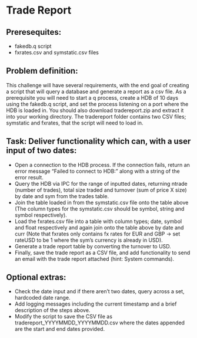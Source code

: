 # Trade Report 

## Preresequites: 
- fakedb.q script  
- fxrates.csv and symstatic.csv files 
 
## Problem definition: 

This challenge will have several requirements, with the end goal of creating a script 
that will query a database and generate a report as a csv file. As a prerequisite you will 
need to start a q process, create a HDB of 10 days using the fakedb.q script, and set the process 
listening on a port where the HDB is loaded in. You should also download tradereport.zip and extract it into your working directory. The tradereport folder contains two CSV files; symstatic and fxrates, that the script will need to load in. 

## Task: Deliver functionality which can, with a user input of two dates: 
- Open a connection to the HDB process. If the connection fails, return an error message “Failed to connect to HDB:” along with a string of the error result. 
- Query the HDB via IPC for the range of inputted dates, returning ntrade (number of trades), total size traded and turnover (sum of price X size) by date and sym from the trades table.  
- Join the table loaded in from the symstatic.csv file onto the table above (The column types for the symstatic.csv should be symbol, string and symbol respectively). 
- Load the fxrates.csv file into a table with column types; date, symbol and float respectively and again join onto the table above by date and curr (Note that fxrates only contains fx rates for EUR and GBP -> set rateUSD  to be 1 where the sym’s currency is already in USD). 
- Generate a trade report table by converting the turnover to USD. 
- Finally, save the trade report as a CSV file, and add functionality to send an email with the trade report attached (hint: System commands).  

## Optional extras: 
- Check the date input and if there aren’t two dates, query across a set, hardcoded date range. 
- Add logging messages including the current timestamp and a brief description of the steps above. 
- Modify the script to save the CSV file as tradereport_YYYYMMDD_YYYYMMDD.csv where the dates appended are the start and end dates provided.  

